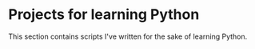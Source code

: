 # Projects for learning Python
This section contains scripts I've written for the sake of learning Python.
